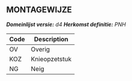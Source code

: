 ## MONTAGEWIJZE

*__Domeinlijst versie:__ d4*
*__Herkomst definitie:__ PNH*

|__Code__ |__Description__	|
|	---	|	---	|
| OV | Overig |
| KOZ | Knieopzetstuk |
| NG | Neig |

